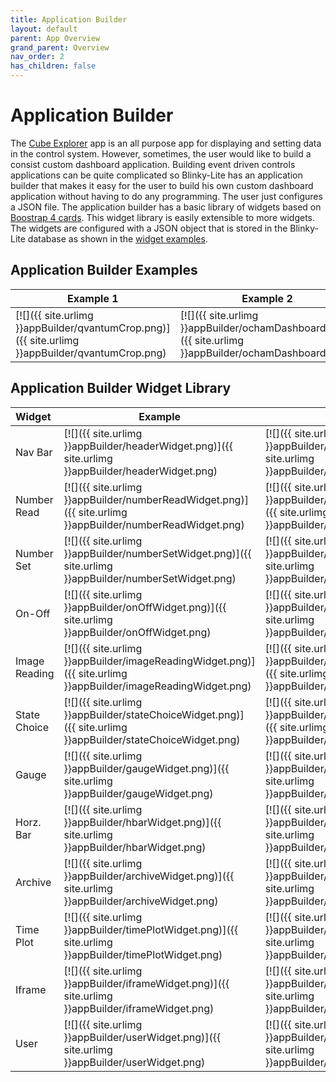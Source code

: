 ```yaml
---
title: Application Builder
layout: default
parent: App Overview
grand_parent: Overview
nav_order: 2
has_children: false
---
```

# Application Builder
The [Cube Explorer](/pages/Overview/cubeExplorerAppPreview.html) app is an all purpose app for displaying and setting data in the control system. However, sometimes, the user would like to build a consist custom dashboard application. Building event driven controls applications can be quite complicated so Blinky-Lite has an application builder that makes it easy for the user to build his own custom dashboard application without having to do any programming. The user just configures a JSON file. The application builder has a basic library of widgets based on [Boostrap 4 cards](https://getbootstrap.com/docs/4.0/components/card/). This widget library is easily extensible to more widgets. The widgets are configured with a JSON object that is stored in the Blinky-Lite database as shown in the [widget examples](/pages/Overview/appBuilderPreview.html#application-builder-widget-library).  

## Application Builder Examples

| Example 1 | Example 2 |
|-----------|-----------|
|[![]({{ site.urlimg }}appBuilder/qvantumCrop.png)]({{ site.urlimg }}appBuilder/qvantumCrop.png) | [![]({{ site.urlimg }}appBuilder/ochamDashboard.png)]({{ site.urlimg }}appBuilder/ochamDashboard.png)|

## Application Builder Widget Library  

| Widget | Example | Configuration |  
|:-------|-------- |---------------|
| Nav Bar | [![]({{ site.urlimg }}appBuilder/headerWidget.png)]({{ site.urlimg }}appBuilder/headerWidget.png) |[![]({{ site.urlimg }}appBuilder/headerConfig.png)]({{ site.urlimg }}appBuilder/headerConfig.png) |
| Number Read | [![]({{ site.urlimg }}appBuilder/numberReadWidget.png)]({{ site.urlimg }}appBuilder/numberReadWidget.png) |[![]({{ site.urlimg }}appBuilder/numberReadConfig.png)]({{ site.urlimg }}appBuilder/numberReadConfig.png) |
| Number Set | [![]({{ site.urlimg }}appBuilder/numberSetWidget.png)]({{ site.urlimg }}appBuilder/numberSetWidget.png) |[![]({{ site.urlimg }}appBuilder/numberSetConfig.png)]({{ site.urlimg }}appBuilder/numberSetConfig.png) |
| On-Off | [![]({{ site.urlimg }}appBuilder/onOffWidget.png)]({{ site.urlimg }}appBuilder/onOffWidget.png) |[![]({{ site.urlimg }}appBuilder/onOffConfig.png)]({{ site.urlimg }}appBuilder/onOffConfig.png) |
| Image Reading | [![]({{ site.urlimg }}appBuilder/imageReadingWidget.png)]({{ site.urlimg }}appBuilder/imageReadingWidget.png) |[![]({{ site.urlimg }}appBuilder/imageReadingConfig.png)]({{ site.urlimg }}appBuilder/imageReadingConfig.png) |
| State Choice | [![]({{ site.urlimg }}appBuilder/stateChoiceWidget.png)]({{ site.urlimg }}appBuilder/stateChoiceWidget.png) |[![]({{ site.urlimg }}appBuilder/stateChoiceConfig.png)]({{ site.urlimg }}appBuilder/stateChoiceConfig.png) |
| Gauge | [![]({{ site.urlimg }}appBuilder/gaugeWidget.png)]({{ site.urlimg }}appBuilder/gaugeWidget.png) |[![]({{ site.urlimg }}appBuilder/gaugeConfig.png)]({{ site.urlimg }}appBuilder/gaugeConfig.png) |
| Horz. Bar | [![]({{ site.urlimg }}appBuilder/hbarWidget.png)]({{ site.urlimg }}appBuilder/hbarWidget.png) |[![]({{ site.urlimg }}appBuilder/hbarConfig.png)]({{ site.urlimg }}appBuilder/hbarConfig.png) |
| Archive | [![]({{ site.urlimg }}appBuilder/archiveWidget.png)]({{ site.urlimg }}appBuilder/archiveWidget.png) |[![]({{ site.urlimg }}appBuilder/archiveConfig.png)]({{ site.urlimg }}appBuilder/archiveConfig.png) |
| Time Plot | [![]({{ site.urlimg }}appBuilder/timePlotWidget.png)]({{ site.urlimg }}appBuilder/timePlotWidget.png) |[![]({{ site.urlimg }}appBuilder/timePlotConfig.png)]({{ site.urlimg }}appBuilder/timePlotConfig.png) |
| Iframe | [![]({{ site.urlimg }}appBuilder/iframeWidget.png)]({{ site.urlimg }}appBuilder/iframeWidget.png) |[![]({{ site.urlimg }}appBuilder/iframeConfig.png)]({{ site.urlimg }}appBuilder/iframeConfig.png) |
| User | [![]({{ site.urlimg }}appBuilder/userWidget.png)]({{ site.urlimg }}appBuilder/userWidget.png) |[![]({{ site.urlimg }}appBuilder/userConfig.png)]({{ site.urlimg }}appBuilder/userConfig.png) |



